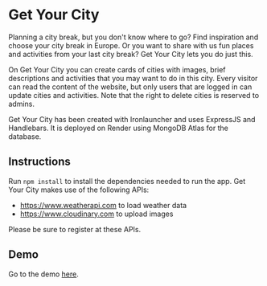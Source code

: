 # Get Your City

Planning a city break, but you don't know where to go? Find inspiration and choose your city break in Europe.
Or you want to share with us fun places and activities from your last city break? Get Your City lets you do just this.

On Get Your City you can create cards of cities with images, brief descriptions and activities that you may want to do in this city.
Every visitor can read the content of the website, but only users that are logged in can update cities and activities.
Note that the right to delete cities is reserved to admins.

Get Your City has been created with Ironlauncher and uses ExpressJS and Handlebars. It is deployed on Render using MongoDB Atlas for the database.

## Instructions

Run `npm install` to install the dependencies needed to run the app.
Get Your City makes use of the following APIs:

- https://www.weatherapi.com to load weather data
- https://www.cloudinary.com to upload images

Please be sure to register at these APIs.

## Demo
Go to the demo [here](https://get-your-city.onrender.com/).
